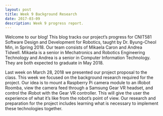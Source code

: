 ```yaml
---
layout: post
title: Week 9 Background Research
date: 2017-03-09
description: Week 9 progress report.
---
```

Welcome to our blog! This blog tracks our project’s progress for CNIT581 Software Design and Development for Robotics, taught by Dr. Byung-Cheol Min, in Spring 2018. Our team consists of Mikaela Caron and Andrea Tidwell. Mikaela is a senior in Mechatronics and Robotics Engineering Technology and Andrea is a senior in Computer Information Technology. They are both expected to graduate in May 2018.

Last week on March 28, 2018 we presented our project proposal to the class. This week we focused on the background research required for the project. Our idea is to mount a Raspberry Pi camera module to an iRobot Roomba, view the camera feed through a Samsung Gear VR headset, and control the iRobot with the Gear VR controller. This will give the user the experience of what it’s like from the robot’s point of view. Our research and preparation for the project includes learning what is necessary to implement these technologies together.
